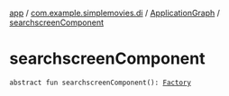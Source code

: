 [app](../../index.md) / [com.example.simplemovies.di](../index.md) / [ApplicationGraph](index.md) / [searchscreenComponent](./searchscreen-component.md)

# searchscreenComponent

`abstract fun searchscreenComponent(): `[`Factory`](../../com.example.simplemovies.search.di/-search-landing-component/-factory/index.md)